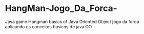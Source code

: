 # HangMan-Jogo_Da_Forca-
Java game Hangman basics of Java Oriented Object
jogo da forca aplicando os conceitos basicos de java OO
